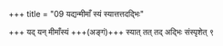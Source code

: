 +++
title = "09 यद्यन्मीमाँ स्यं स्यात्तत्तदद्भिः"

+++
यद् यन् मीमाँस्यं +++(अङ्गं)+++ स्यात् तत् तद् अद्भिः संस्पृशेत् ९